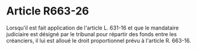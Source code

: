 # Article R663-26

Lorsqu'il est fait application de l'article L. 631-16 et que le mandataire judiciaire est désigné par le tribunal pour répartir des fonds entre les créanciers, il lui est alloué le droit proportionnel prévu à l'article R. 663-16.